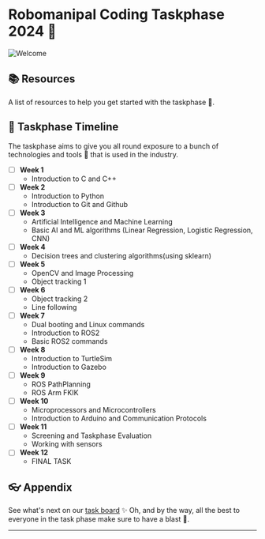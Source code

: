 # Robomanipal Coding Taskphase 2024 🤖 

![Welcome](https://i.imgur.com/qYNZG2o.jpg)

## 📚 Resources

A list of resources to help you get started with the taskphase 🚀.

## 🦦 Taskphase Timeline

The taskphase aims to give you all round exposure to a bunch of technologies and tools 🔧 that is used in the industry.

- [ ] **Week 1** 
    - Introduction to C and C++
- [ ] **Week 2**
    - Introduction to Python
    - Introduction to Git and Github
- [ ] **Week 3**
    - Artificial Intelligence and Machine Learning
    - Basic AI and ML algorithms (Linear Regression, Logistic Regression, CNN)
- [ ] **Week 4**
    - Decision trees and clustering algorithms(using sklearn)
- [ ] **Week 5**
    - OpenCV and Image Processing
    - Object tracking 1
- [ ] **Week 6**
    - Object tracking 2
    - Line following
- [ ] **Week 7**
    - Dual booting and Linux commands
    - Introduction to ROS2
    - Basic ROS2 commands
- [ ] **Week 8**
    - Introduction to TurtleSim
    - Introduction to Gazebo
 - [ ] **Week 9**
    - ROS PathPlanning
    - ROS Arm FKIK
- [ ] **Week 10**
    - Microprocessors and Microcontrollers
    - Introduction to Arduino and Communication Protocols
- [ ] **Week 11**
    - Screening and Taskphase Evaluation
    - Working with sensors
- [ ] **Week 12**
    - FINAL TASK





## 👓 Appendix

See what's next on our [task board](https://trello.com/invite/b/66dee1918b4144478c6b067f/ATTI9295b601f44511868fd14227c4ae741cFB132C18/rm-taskphase-coding-24-2nd-years) ✨  Oh, and by the way, all the best to everyone in the task phase make sure to have a blast 🙌.

---
